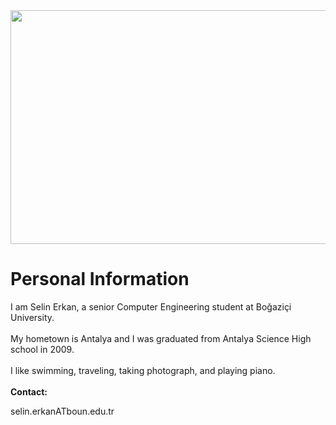 <img src='https://dl.dropboxusercontent.com/u/45511253/IMG_6310.JPG' height='374' width='561'>

<h1>Personal Information</h1>

I am Selin Erkan, a senior Computer Engineering student at Boğaziçi University.<br>
<br>
My hometown is Antalya and I was graduated from Antalya Science High school in 2009.<br>
<br>
I like swimming, traveling, taking photograph, and playing piano.<br>
<br>
<b>Contact:</b>

selin.erkanATboun.edu.tr